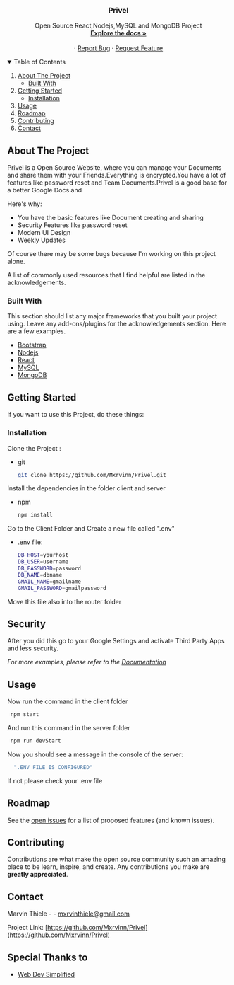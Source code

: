 



<!-- Privel ReadMe -->
<br />
<p align="center">
  

  <h3 align="center">Privel</h3>

  <p align="center">
    Open Source React,Nodejs,MySQL and MongoDB Project
    <br />
    <a href="https://github.com/Mxrvinn/Privel"><strong>Explore the docs »</strong></a>
    <br />
    <br />
    ·
    <a href="https://github.com/Mxrvinn/Privel/issues">Report Bug</a>
    ·
    <a href="https://github.com/Mxrvinn/Privel/issues">Request Feature</a>
  </p>
</p>



<!-- TABLE OF CONTENTS -->
<details open="open">
  <summary>Table of Contents</summary>
  <ol>
    <li>
      <a href="#about-the-project">About The Project</a>
      <ul>
        <li><a href="#built-with">Built With</a></li>
      </ul>
    </li>
    <li>
      <a href="#getting-started">Getting Started</a>
      <ul>
        <li><a href="#installation">Installation</a></li>
      </ul>
    </li>
    <li><a href="#usage">Usage</a></li>
    <li><a href="#roadmap">Roadmap</a></li>
    <li><a href="#contributing">Contributing</a></li>
    <li><a href="#contact">Contact</a></li>
  </ol>
</details>



<!-- ABOUT THE PROJECT -->
## About The Project


Privel is a Open Source Website, where you can manage your Documents and share them with your Friends.Everything is encrypted.You have a lot of features like password reset and Team Documents.Privel is a good base for a better Google Docs and

Here's why:
* You have the basic features like Document creating and sharing
* Security Features like password reset
* Modern UI Design
* Weekly Updates


Of course there may be some bugs because I'm working on this project alone.

A list of commonly used resources that I find helpful are listed in the acknowledgements.

### Built With

This section should list any major frameworks that you built your project using. Leave any add-ons/plugins for the acknowledgements section. Here are a few examples.
* [Bootstrap](https://getbootstrap.com)
* [Nodejs](https://nodejs.org/en/)
* [React](https://reactjs.org/)
* [MySQL](https://www.mysql.com/de/)
* [MongoDB](https://www.mongodb.com/de-de)



<!-- GETTING STARTED -->
## Getting Started

If you want to use this Project, do these things:

### Installation

Clone the Project :
* git
  ```sh
  git clone https://github.com/Mxrvinn/Privel.git
  ```

Install the dependencies in the folder client and server
* npm
  ```sh
  npm install
  ```

Go to the Client Folder and Create a new file called ".env"
* .env file:
  ```sh
  DB_HOST=yourhost
  DB_USER=username
  DB_PASSWORD=password
  DB_NAME=dbname
  GMAIL_NAME=gmailname
  GMAIL_PASSWORD=gmailpassword
  ```
Move this file also into the router folder

## Security

After you did this go to your Google Settings and activate Third Party Apps and less security.

_For more examples, please refer to the [Documentation](https://support.google.com/accounts/answer/3466521?hl=de)_
<!-- USAGE EXAMPLES -->
## Usage

Now run the command in the client folder
 ```sh
  npm start
 ```
 And run this command in the server folder
 ```sh
  npm run devStart
 ```

Now you should see a message in the console of the server:
```sh
  ".ENV FILE IS CONFIGURED"
 ```
 If not please check your .env file



<!-- ROADMAP -->
## Roadmap

See the [open issues](https://github.com/Mxrvinn/Privel/issues) for a list of proposed features (and known issues).



<!-- CONTRIBUTING -->
## Contributing

Contributions are what make the open source community such an amazing place to be learn, inspire, and create. Any contributions you make are **greatly appreciated**.




<!-- CONTACT -->
## Contact

Marvin Thiele - - mxrvinthiele@gmail.com

Project Link: [https://github.com/Mxrvinn/Privel](https://github.com/Mxrvinn/Privel)



<!-- ACKNOWLEDGEMENTS -->
## Special Thanks to
* [Web Dev Simplified](https://www.youtube.com/watch?v=iRaelG7v0OU&t=2483s&ab_channel=WebDevSimplified)






<!-- MARKDOWN LINKS & IMAGES -->
<!-- https://www.markdownguide.org/basic-syntax/#reference-style-links -->
[contributors-shield]: https://img.shields.io/github/contributors/othneildrew/Best-README-Template.svg?style=for-the-badge
[contributors-url]: https://github.com/othneildrew/Best-README-Template/graphs/contributors
[forks-shield]: https://img.shields.io/github/forks/othneildrew/Best-README-Template.svg?style=for-the-badge
[forks-url]: https://github.com/othneildrew/Best-README-Template/network/members
[stars-shield]: https://img.shields.io/github/stars/othneildrew/Best-README-Template.svg?style=for-the-badge
[stars-url]: https://github.com/othneildrew/Best-README-Template/stargazers
[issues-shield]: https://img.shields.io/github/issues/othneildrew/Best-README-Template.svg?style=for-the-badge
[issues-url]: https://github.com/othneildrew/Best-README-Template/issues
[license-shield]: https://img.shields.io/github/license/othneildrew/Best-README-Template.svg?style=for-the-badge
[license-url]: https://github.com/othneildrew/Best-README-Template/blob/master/LICENSE.txt
[linkedin-shield]: https://img.shields.io/badge/-LinkedIn-black.svg?style=for-the-badge&logo=linkedin&colorB=555
[linkedin-url]: https://linkedin.com/in/othneildrew
[product-screenshot]: images/screenshot.png
